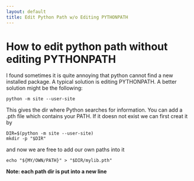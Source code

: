 ```yaml
---
layout: default
title: Edit Python Path w/o Editing PYTHONPATH
---
```


# How to edit python path without editing PYTHONPATH


I found sometimes it is quite annoying that python cannot find a new installed package. A typical solution is editing PYTHONPATH. A better solution might be the following: 


```
python -m site --user-site
```

This gives the dir where Python searches for information. You can add a .pth file which contains your PATH. If it doesn not exist we can first creat it by 

```
DIR=$(python -m site --user-site)
mkdir -p "$DIR"
```

and now we are free to add our own paths into it 

```
echo "${MY/OWN/PATH}" > "$DIR/mylib.pth"
```

**Note: each path dir is put into a new line**
